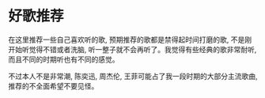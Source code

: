 # 好歌推荐



在这里推荐一些自己喜欢听的歌, 预期推荐的歌都是禁得起时间打磨的歌, 不是刚开始听觉得不错或者洗脑, 听一整子就不会再听了。我觉得有些经典的歌非常耐听, 而且不同的时期听也有不同的感觉。



不过本人不是非常潮, 陈奕迅, 周杰伦, 王菲可能占了我一段时期的大部分主流歌曲, 推荐的不全面希望不要见怪。